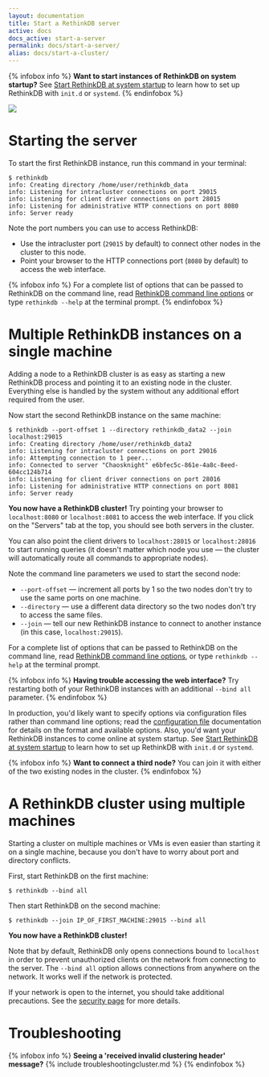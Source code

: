```yaml
---
layout: documentation
title: Start a RethinkDB server
active: docs
docs_active: start-a-server
permalink: docs/start-a-server/
alias: docs/start-a-cluster/
---
```


{% infobox info %}
**Want to start instances of RethinkDB on system startup?** See [Start RethinkDB at system startup](/docs/start-on-startup/) to learn how to set up RethinkDB with `init.d` or `systemd`.
{% endinfobox %}

<img src="/assets/images/docs/api_illustrations/cluster.png" class="api_command_illustration" />

# Starting the server

To start the first RethinkDB instance, run this command in your
terminal:

```
$ rethinkdb
info: Creating directory /home/user/rethinkdb_data
info: Listening for intracluster connections on port 29015
info: Listening for client driver connections on port 28015
info: Listening for administrative HTTP connections on port 8080
info: Server ready
```

Note the port numbers you can use to access RethinkDB:

* Use the intracluster port (`29015` by default) to connect other nodes in the cluster to this node.
* Point your browser to the HTTP connections port (`8080` by default) to access the web interface.

{% infobox info %}
For a complete list of options that can be passed to RethinkDB on the command line, read [RethinkDB command line options](/docs/cli-options) or type `rethinkdb --help` at the terminal prompt.
{% endinfobox %}

#  Multiple RethinkDB instances on a single machine #

Adding a node to a RethinkDB cluster is as easy as starting a new
RethinkDB process and pointing it to an existing node in the
cluster. Everything else is handled by the system without any
additional effort required from the user.

Now start the second RethinkDB instance on the same machine:

```
$ rethinkdb --port-offset 1 --directory rethinkdb_data2 --join localhost:29015
info: Creating directory /home/user/rethinkdb_data2
info: Listening for intracluster connections on port 29016
info: Attempting connection to 1 peer...
info: Connected to server "Chaosknight" e6bfec5c-861e-4a8c-8eed-604cc124b714
info: Listening for client driver connections on port 28016
info: Listening for administrative HTTP connections on port 8081
info: Server ready
```

__You now have a RethinkDB cluster!__ Try pointing your browser to
`localhost:8080` or `localhost:8081` to access the web interface. If
you click on the "Servers" tab at the top, you should see both servers
in the cluster.

You can also point the client drivers to `localhost:28015` or
`localhost:28016` to start running queries (it doesn't matter which
node you use &mdash; the cluster will automatically route all commands to
appropriate nodes).

Note the command line parameters we used to start the second node:

- `--port-offset` &mdash; increment all ports by 1 so the two nodes don't try to use the same ports on one machine.
- `--directory` &mdash; use a different data directory so the two nodes don't try to access the same files.
- `--join` &mdash; tell our new RethinkDB instance to connect to another instance (in this case, `localhost:29015`).

For a complete list of options that can be passed to RethinkDB on the command line, read [RethinkDB command line options](/docs/cli-options), or type `rethinkdb --help` at the terminal prompt.

{% infobox info %}
<strong>Having trouble accessing the web interface?</strong> Try restarting both of your RethinkDB instances with an additional `--bind all` parameter.
{% endinfobox %}

In production, you'd likely want to specify options via configuration files rather than command line options; read the [configuration file](/docs/config-file/) documentation for details on the format and available options. Also, you'd want your RethinkDB instances to come online at system startup. See [Start RethinkDB at system startup](/docs/start-on-startup/) to learn how to set up RethinkDB with `init.d` or `systemd`.

{% infobox info %}
<strong>Want to connect a third node?</strong> You can join it with either of the two existing nodes in the cluster.
{% endinfobox %}

# A RethinkDB cluster using multiple machines #

Starting a cluster on multiple machines or VMs is even easier than
starting it on a single machine, because you don't have to worry about
port and directory conflicts.

First, start RethinkDB on the first machine:

```
$ rethinkdb --bind all
```

Then start RethinkDB on the second machine:

```
$ rethinkdb --join IP_OF_FIRST_MACHINE:29015 --bind all
```

__You now have a RethinkDB cluster!__

Note that by default, RethinkDB only opens connections bound to
`localhost` in order to prevent unauthorized clients on the network
from connecting to the server. The `--bind all` option allows
connections from anywhere on the network. It works well if the network
is protected.

If your network is open to the internet, you should take
additional precautions. See the [security page](/docs/security/) for
more details.

# Troubleshooting #

{% infobox info %}
<strong>Seeing a 'received invalid clustering header' message?</strong>
{% include troubleshootingcluster.md %} 
{% endinfobox %}

